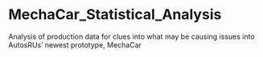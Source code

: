 # MechaCar_Statistical_Analysis
 Analysis of production data for clues into what may be causing issues into AutosRUs’ newest prototype, MechaCar
